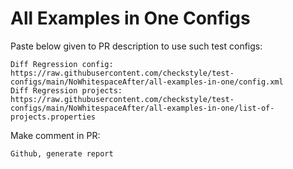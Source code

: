 # All Examples in One Configs
Paste below given to PR description to use such test configs:
```
Diff Regression config: https://raw.githubusercontent.com/checkstyle/test-configs/main/NoWhitespaceAfter/all-examples-in-one/config.xml
Diff Regression projects: https://raw.githubusercontent.com/checkstyle/test-configs/main/NoWhitespaceAfter/all-examples-in-one/list-of-projects.properties
```
Make comment in PR:
```
Github, generate report
```
